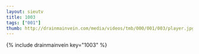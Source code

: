```yaml
--- 
layout: sieutv
title: 1003
tags: ["001"]
thumb: http://drainmainvein.com/media/videos/tmb/000/001/003/player.jpg
---
```

{% include drainmainvein key="1003" %} 
